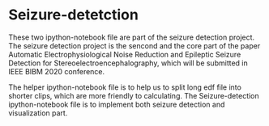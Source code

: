 # Seizure-detetction

These two ipython-notebook file are part of the seizure detection project.
The seizure detection project is the sencond and the core part of the paper Automatic Electrophysiological Noise Reduction and Epileptic Seizure 
Detection for Stereoelectroencephalography, which will be submitted in IEEE BIBM 2020 conference.

The helper ipython-notebook file is to help us to split long edf file into shorter clips, which are more friendly to calculating.
The Seizure-detection ipython-notebook file is to implement both seizure detection and visualization part.
